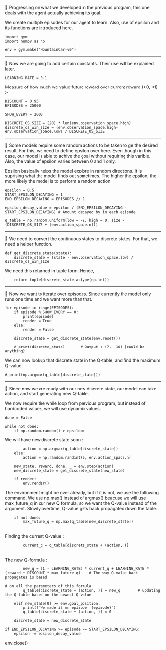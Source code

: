 💢 Progressing on what we developed in the previous program, this one deals with the 
agent actually achieving its goal. 

We create multiple episodes for our agent to learn. Also, use of epsilon and its functions
are introduced here.

    import gym
    import numpy as np

    env = gym.make("MountainCar-v0")

***
💢 Now we are going to add certain constants. Their use will be explained later.
    
    LEARNING_RATE = 0.1

Measure of how much we value future reward over current reward (>0, <1) :-

    DISCOUNT = 0.95    
    EPISODES = 25000

    SHOW_EVERY = 2000

    DISCRETE_OS_SIZE = [20] * len(env.observation_space.high)
    discrete_os_win_size = (env.observation_space.high-env.observation_space.low) / DISCRETE_OS_SIZE

***
💢 Some models require some random actions to be taken to ge the desired result. For this, we need to define
epsilon over here. Even though in this case, our model is able to achive the goal without requiring
this varible. Also, the value of epsilon varies between 0 and 1 only.

Epsilon basically helps the model explore in random directions. It is suprising what the model finds
out sometimes. The higher the epsilon, the more likely the model is to perform a random action

    epsilon = 0.5
    START_EPSILON_DECAYING = 1
    END_EPSILON_DECAYING = EPISODES // 2

    epsilon_decay_value = epsilon / (END_EPSILON_DECAYING - START_EPSILON_DECAYING) # Amount decayed by in each episode

    q_table = np.random.uniform(low = -2, high = 0, size = (DISCRETE_OS_SIZE + [env.action_space.n]))

***
💢 We need to convert the continuous states to discrete states. For that, we need a helper function.

    def get_discrete_state(state):
        discrete_state = (state - env.observation_space.low) / discrete_os_win_size
        
   We need this returned in tuple form. Hence, 
   
        return tuple(discrete_state.astype(np.int))

***
💢 Now we want to iterate over episodes. Since currently the model only runs one time
and we want more than that.

    for episode in range(EPISODES):
        if episode % SHOW_EVERY == 0:
            print(episode)
            render = True
        else:
            render = False

        discrete_state = get_discrete_state(env.reset())

        # print(discrete_state)       # Output : (7,  10) {could be anything}


   We can now lookup that discrete state in the Q-table, and find the maximum Q-value.
    
    # print(np.argmax(q_table[discrete_state]))

   ***
   💢 Since now we are ready with our new discrete state, our model can take action, and start generating
   new Q-table.
   <br>
   
   We now require the while loop from previous program, but instead of hardcoded values, we will use dynamic values.

    done = False

    while not done:
        if np.random.random() > epsilon:
        
   We will have new discrete state soon :
   
            action = np.argmax(q_table[discrete_state])
        else:
            action = np.random.randint(0, env.action_space.n)
            
        new_state, reward, done, _ = env.step(action)
        new_discrete_state = get_discrete_state(new_state)
        
        if render:
            env.render()
        
   The environment might be over already, but if it is not, we use the following command. We use np.max() instead of argmax() beacuse we will use
   max_future_q in our new Q formula, so we want the Q-value instead of the argument. Slowly overtime, Q-value gets back propagated down the table.
   
        if not done:
            max_future_q = np.max(q_table[new_discrete_state])

   <br>
   Finding the current Q-value :
   
            current_q = q_table[discrete_state + (action, )]

   <br>
   The new Q-formula :
   
            new_q = (1 - LEARNING_RATE) * current_q + LEARNING_RATE * (reward + DISCOUNT * max_future_q)    # The way Q-value back propagates is based
                                                                                                            # on all the parameters of this formula
            q_table[discrete_state + (action, )] = new_q        # updating the Q-table based on the newest Q-value

        elif new_state[0] >= env.goal_position:
            print(f"We made it on episode  {episode}")
            q_table[discrete_state + (action, )] = 0

        discrete_state = new_discrete_state
    
    if END_EPSILON_DECAYING >= episode >= START_EPSILON_DECAYING:
        epsilon -= epsilon_decay_value

env.close()
